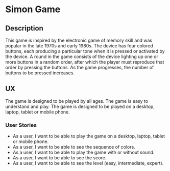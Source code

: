 # Simon Game

## Description

This game is inspired by the electronic game of memory skill and was popular in the late 1970s and early 1980s. The device has four colored buttons, each producing a particular tone when it is pressed or activated by the device. A round in the game consists of the device lighting up one or more buttons in a random order, after which the player must reproduce that order by pressing the buttons. As the game progresses, the number of buttons to be pressed increases.

## UX

The game is designed to be played by all ages. The game is easy to understand and play. The game is designed to be played on a desktop, laptop, tablet or mobile phone.

### User Stories

- As a user, I want to be able to play the game on a desktop, laptop, tablet or mobile phone.
- As a user, I want to be able to see the sequence of colors.
- As a user, I want to be able to play the game with or without sound.
- As a user, I want to be able to see the score.
- As a user, I want to be able to see the level (easy, intermediate, expert).
